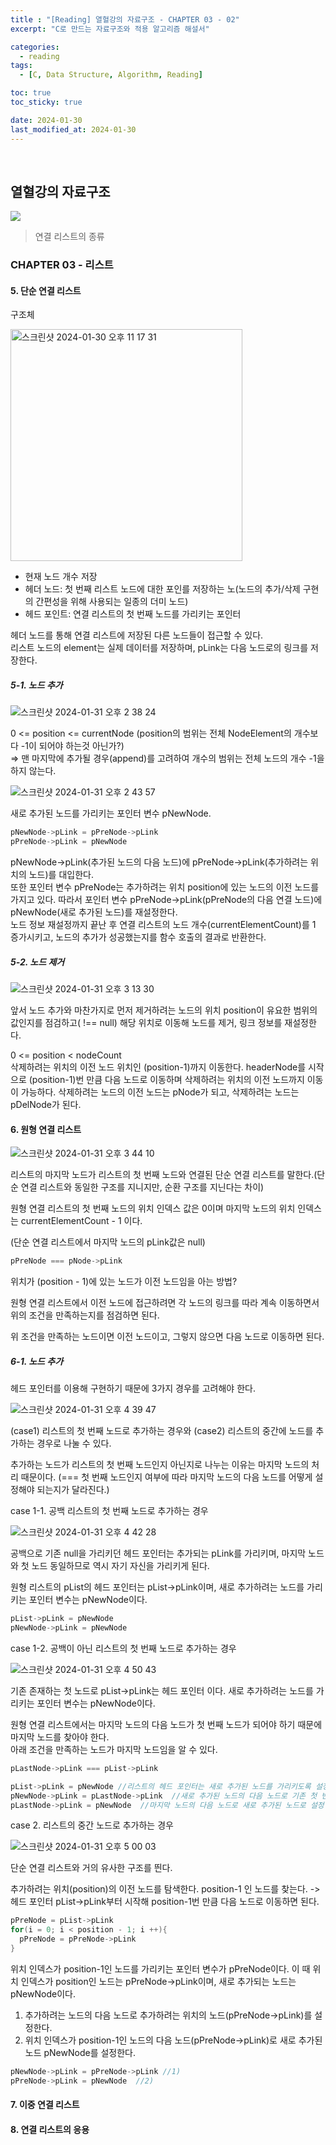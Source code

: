 ```yaml
---
title : "[Reading] 열혈강의 자료구조 - CHAPTER 03 - 02"
excerpt: "C로 만드는 자료구조와 적용 알고리즘 해설서"

categories:
  - reading
tags:
  - [C, Data Structure, Algorithm, Reading]

toc: true
toc_sticky: true

date: 2024-01-30
last_modified_at: 2024-01-30
---
```

<br>

## 열혈강의 자료구조
<a href="https://freelec.co.kr/lecture/%EC%97%B4%ED%98%88%EA%B0%95%EC%9D%98-%EC%9E%90%EB%A3%8C%EA%B5%AC%EC%A1%B0/" target="_blank">
  <img src="https://image.aladin.co.kr/product/616/52/cover500/8989345022_1.jpg">
</a>

> 연결 리스트의 종류

### CHAPTER 03 - 리스트

#### 5. 단순 연결 리스트

구조체

<img width="371" alt="스크린샷 2024-01-30 오후 11 17 31" src="https://github.com/dtwogud/dtwogud.github.io/assets/81230679/11836e85-0071-4f21-ab62-afcba8ba25ea">

- 현재 노드 개수 저장
- 헤더 노드: 첫 번째 리스트 노드에 대한 포인를 저장하는 노(노드의 추가/삭제 구현의 간편성을 위해 사용되는 일종의 더미 노드)
- 헤드 포인트: 연결 리스트의 첫 번째 노드를 가리키는 포인터

헤더 노드를 통해 연결 리스트에 저장된 다른 노드들이 접근할 수 있다.
<br/>
리스트 노드의 element는 실제 데이터를 저장하며, pLink는 다음 노드로의 링크를 저장한다.

##### 5-1. 노드 추가

![스크린샷 2024-01-31 오후 2 38 24](https://github.com/dtwogud/dtwogud.github.io/assets/81230679/e3b636ad-a119-4eed-bdb5-d7fa7fe17fcc)

0 <= position <= currentNode (position의 범위는 전체 NodeElement의 개수보다 -1이 되어야 하는것 아닌가?)
<br/>
  => 맨 마지막에 추가될 경우(append)를 고려하여 개수의 범위는 전체 노드의 개수 -1을 하지 않는다.

![스크린샷 2024-01-31 오후 2 43 57](https://github.com/dtwogud/dtwogud.github.io/assets/81230679/ba1b4d8b-c51b-411f-9562-397f69e70be2)

새로 추가된 노드를 가리키는 포인터 변수 pNewNode.

```c
pNewNode->pLink = pPreNode->pLink
pPreNode->pLink = pNewNode
```

pNewNode->pLink(추가된 노드의 다음 노드)에 pPreNode->pLink(추가하려는 위치의 노드)를 대입한다.
<br/>
또한 포인터 변수 pPreNode는 추가하려는 위치 position에 있는 노드의 이전 노드를 가지고 있다. 따라서 포인터 변수 pPreNode->pLink(pPreNode의 다음 연결 노드)에 pNewNode(새로 추가된 노드)를 재설정한다.
<br/>
노드 정보 재설정까지 끝난 후 연결 리스트의 노드 개수(currentElementCount)를 1 증가시키고, 노드의 추가가 성공했는지를 함수 호출의 결과로 반환한다.

##### 5-2. 노드 제거

![스크린샷 2024-01-31 오후 3 13 30](https://github.com/dtwogud/dtwogud.github.io/assets/81230679/f8139996-ccbb-42b7-b45f-c71c84dc1634)

앞서 노드 추가와 마찬가지로 먼저 제거하려는 노드의 위치 position이 유요한 범위의 값인지를 점검하고( !== null) 해당 위치로 이동해 노드를 제거, 링크 정보를 재설정한다.

0 <= position < nodeCount
<br/>
삭제하려는 위치의 이전 노드 위치인 (position-1)까지 이동한다.
headerNode를 시작으로 (position-1)번 만큼 다음 노드로 이동하며 삭제하려는 위치의 이전 노드까지 이동이 가능하다.
삭제하려는 노드의 이전 노드는 pNode가 되고, 삭제하려는 노드는 pDelNode가 된다.

#### 6. 원형 연결 리스트

![스크린샷 2024-01-31 오후 3 44 10](https://github.com/dtwogud/dtwogud.github.io/assets/81230679/bd290937-1dd3-4540-bc82-09997cc874d4)

리스트의 마지막 노드가 리스트의 첫 번째 노드와 연결된 단순 연결 리스트를 말한다.(단순 연결 리스트와 동일한 구조를 지니지만, 순환 구조를 지닌다는 차이)

원형 연결 리스트의 첫 번째 노드의 위치 인덱스 값은 0이며 마지막 노드의 위치 인덱스는 currentElementCount - 1 이다.

(단순 연결 리스트에서 마지막 노드의 pLink값은 null)

```c
pPreNode === pNode->pLink
```

위치가 (position - 1)에 있는 노드가 이전 노드임을 아는 방법?

원형 연결 리스트에서 이전 노드에 접근하려면 각 노드의 링크를 따라 계속 이동하면서 위의 조건을 만족하는지를 점검하면 된다.

위 조건을 만족하는 노드이면 이전 노드이고, 그렇지 않으면 다음 노드로 이동하면 된다.

##### 6-1. 노드 추가

헤드 포인터를 이용해 구현하기 때문에 3가지 경우를 고려해야 한다.

![스크린샷 2024-01-31 오후 4 39 47](https://github.com/dtwogud/dtwogud.github.io/assets/81230679/2915bf07-df91-49ff-86b3-050c72b3b2d1)

(case1) 리스트의 첫 번째 노드로 추가하는 경우와 (case2) 리스트의 중간에 노드를 추가하는 경우로 나눌 수 있다.

추가하는 노드가 리스트의 첫 번째 노드인지 아닌지로 나누는 이유는 마지막 노드의 처리 때문이다. (=== 첫 번째 노드인지 여부에 따라 마지막 노드의 다음 노드를 어떻게 설정해야 되는지가 달라진다.)

case 1-1. 공백 리스트의 첫 번째 노드로 추가하는 경우

![스크린샷 2024-01-31 오후 4 42 28](https://github.com/dtwogud/dtwogud.github.io/assets/81230679/000398b7-13a0-4848-a353-41c3cf166e43)

공백으로 기존 null을 가리키던 헤드 포인터는 추가되는 pLink를 가리키며, 마지막 노드와 첫 노드 동일하므로 역시 자기 자신을 가리키게 된다.

원형 리스트의 pList의 헤드 포인터는 pList->pLink이며, 새로 추가하려는 노드를 가리키는 포인터 변수는 pNewNode이다.

```c
pList->pLink = pNewNode
pNewNode->pLink = pNewNode
```

case 1-2. 공백이 아닌 리스트의 첫 번째 노드로 추가하는 경우

![스크린샷 2024-01-31 오후 4 50 43](https://github.com/dtwogud/dtwogud.github.io/assets/81230679/d8589117-3065-453f-a06b-64b70450d369)

기존 존재하는 첫 노드로 pList->pLink는 헤드 포인터 이다. 새로 추가하려는 노드를 가리키는 포인터 변수는 pNewNode이다.

원형 연결 리스트에서는 마지막 노드의 다음 노드가 첫 번째 노드가 되어야 하기 때문에 마지막 노드를 찾아야 한다.
<br/>
아래 조건을 만족하는 노드가 마지막 노드임을 알 수 있다.

```c
pLastNode->pLink === pList->pLink
```

```c
pList->pLink = pNewNode //리스트의 헤드 포인터는 새로 추가된 노드를 가리키도록 설정 
pNewNode->pLink = pLastNode->pLink  //새로 추가된 노드의 다음 노드로 기존 첫 번째 노드를 연결
pLastNode->pLink = pNewNode  //마지막 노드의 다음 노드로 새로 추가된 노드로 설정
```

case 2. 리스트의 중간 노드로 추가하는 경우

![스크린샷 2024-01-31 오후 5 00 03](https://github.com/dtwogud/dtwogud.github.io/assets/81230679/527cc491-1161-4db8-8636-e1728fb26b2f)

단순 연결 리스트와 거의 유사한 구조를 띈다.

추가하려는 위치(position)의 이전 노드를 탐색한다. position-1 인 노드를 찾는다.
-> 헤드 포인터 pList->pLink부터 시작해 position-1번 만큼 다음 노드로 이동하면 된다.

```c
pPreNode = pList->pLink
for(i = 0; i < position - 1; i ++){
  pPreNode = pPreNode->pLink
}
```

위치 인덱스가 position-1인 노드를 가리키는 포인터 변수가 pPreNode이다. 이 때 위치 인덱스가 position인 노드는 pPreNode->pLink이며, 새로 추가되는 노드는
pNewNode이다.

1) 추가하려는 노드의 다음 노드로 추가하려는 위치의 노드(pPreNode->pLink)를 설정한다.
2) 위치 인덱스가 position-1인 노드의 다음 노드(pPreNode->pLink)로 새로 추가된 노드 pNewNode를 설정한다.

```c
pNewNode->pLink = pPreNode->pLink //1)
pPreNode->pLink = pNewNode  //2)
```


#### 7. 이중 연결 리스트

#### 8. 연결 리스트의 응용

